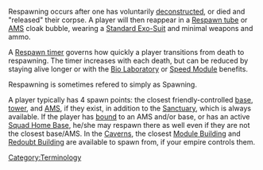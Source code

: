 Respawning occurs after one has voluntarily
[deconstructed](Deconstruct.md), or died and "released" their
corpse. A player will then reappear in a [Respawn
tube](items/Respawn_Tube.md) or
[AMS](../vehicles/Advanced_Mobile_Station.md) cloak bubble, wearing a
[Standard Exo-Suit](../armor/Standard_Exo-Suit.md) and minimal weapons
and ammo.

A [Respawn timer](terminology/Respawn_timer.md) governs how quickly a player
transitions from death to respawning. The timer increases with each
death, but can be reduced by staying alive longer or with the [Bio
Laboratory](../locations/Bio_Laboratory.md) or [Speed
Module](../etc/Speed_Module.md) benefits.

Respawning is sometimes refered to simply as Spawning.

A player typically has 4 spawn points: the closest friendly-controlled
[base](../locations/Facilities.md), [tower](Tower.md), and
[AMS](../vehicles/Advanced_Mobile_Station.md), if they exist, in addition to the
[Sanctuary](../locations/Sanctuary.md), which is always available. If the
player has [bound](Bind.md) to an AMS and/or base, or has an
active [Squad Home Base](Squad_Home_Base.md), he/she may respawn
there as well even if they are not the closest base/AMS. In the
[Caverns](../locations/Caverns.md), the closest [Module
Building](../locations/Module_Building.md) and [Redoubt
Building](locations/Redoubt_Building.md) are available to spawn from, if
your empire controls them.

[Category:Terminology](Category:Terminology.md)
